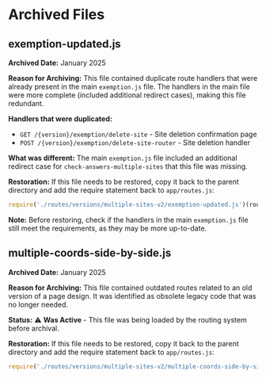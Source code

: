 # Archived Files

## exemption-updated.js

**Archived Date:** January 2025

**Reason for Archiving:**
This file contained duplicate route handlers that were already present in the main `exemption.js` file. The handlers in the main file were more complete (included additional redirect cases), making this file redundant.

**Handlers that were duplicated:**
- `GET /{version}/exemption/delete-site` - Site deletion confirmation page
- `POST /{version}/exemption/delete-site-router` - Site deletion handler

**What was different:**
The main `exemption.js` file included an additional redirect case for `check-answers-multiple-sites` that this file was missing.

**Restoration:**
If this file needs to be restored, copy it back to the parent directory and add the require statement back to `app/routes.js`:
```javascript
require('./routes/versions/multiple-sites-v2/exemption-updated.js')(router);
```

**Note:** Before restoring, check if the handlers in the main `exemption.js` file still meet the requirements, as they may be more up-to-date.

## multiple-coords-side-by-side.js

**Archived Date:** January 2025

**Reason for Archiving:**
This file contained outdated routes related to an old version of a page design. It was identified as obsolete legacy code that was no longer needed.

**Status:** 
⚠️ **Was Active** - This file was being loaded by the routing system before archival.

**Restoration:**
If this file needs to be restored, copy it back to the parent directory and add the require statement back to `app/routes.js`:
```javascript
require('./routes/versions/multiple-sites-v2/multiple-coords-side-by-side.js')(router);
``` 